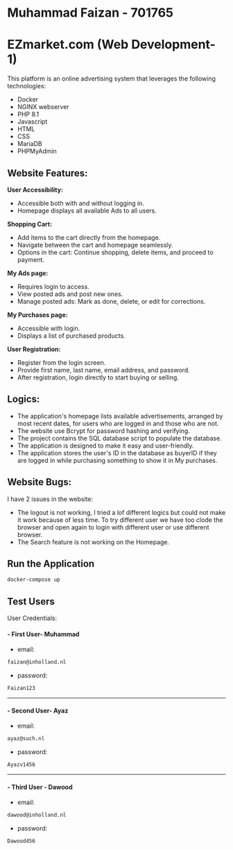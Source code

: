 # Muhammad Faizan - 701765
# EZmarket.com (Web Development- 1)

This platform is an online advertising system that leverages the following technologies:
- Docker
- NGINX webserver
- PHP 8.1
- Javascript
- HTML
- CSS
- MariaDB
- PHPMyAdmin


## Website Features:

**User Accessibility:**

- Accessible both with and without logging in.
- Homepage displays all available Ads to all users.

**Shopping Cart:**

- Add items to the cart directly from the homepage.
- Navigate between the cart and homepage seamlessly.
- Options in the cart: Continue shopping, delete items, and proceed to payment.

**My Ads page:**

- Requires login to access.
- View posted ads and post new ones.
- Manage posted ads: Mark as done, delete, or edit for corrections.

**My Purchases page:**

- Accessible with login.
- Displays a list of purchased products.

**User Registration:**

- Register from the login screen.
- Provide first name, last name, email address, and password.
- After registration, login directly to start buying or selling.

## Logics: 
- The application's homepage lists available advertisements, arranged by most recent dates, for users who are logged in and those who are not.
- The website use Bcrypt for password hashing and verifying.
- The project contains the SQL database script to populate the database.
- The application is designed to make it easy and user-friendly.
- The application stores the user's ID in the database as buyerID if they are logged in while purchasing something to show it in My purchases.

## Website Bugs:
I have 2 issues in the website:

- The logout is not working, I tried a lof different logics but could not make it work because of less time. To try different user we have too clode the browser and open again to login with different user or use different browser.
- The Search feature is not working on the Homepage.

## Run the Application
```bash
docker-compose up
```

## Test Users
User Credentials:
#### - First User- Muhammad
- email:
```bash
faizan@inholland.nl
```
- password:
```bash
Faizan123
```
---------------------------------------
#### - Second User- Ayaz
- email:
```bash
ayaz@such.nl
```
- password:
```bash
Ayazv1456
```
---------------------------------------
#### - Third User - Dawood
- email:
```bash
dawood@inholland.nl
```
- password:
```bash
Dawood456
```
